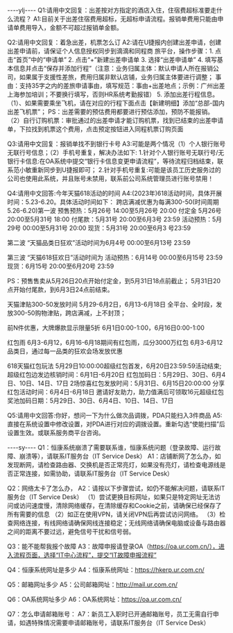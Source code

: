 ----ylj----
Q1:请用中文回复：出差按对方指定的酒店入住，住宿费超标准要走什么流程？
A1:目前关于出差住宿费用超标，无超标申请流程。报销单费用只能由申请单费用导入，金额不可超过报销单金额。

Q2:请用中文回复：着急出差，机票怎么订
A2:请在U捷报内创建出差申请，创建出差申请前，请保证个人信息授权同步到滴滴和同程商
旅平台，操作步骤：1. 点击“首页”中的“申请单”
2. 点击“+”新建出差申请单
3. 选择“出差申请单”
4. 填写基本信息并点击“保存并添加行程”（注意：业务归属主体：默认申请人所在报销公司，如果属于支援性差旅，费用归属非默认店铺，业务归属主体要进行调整；
事由：支持35字之内的差旅申请事由，填写规范：事由+出差地点；示例：广州出差上海参加培训；不要换行填写，否则HR系统考勤报错）
5. 添加出差行程信息。（1）、如果需要乘坐飞机，请在对应的行程下面点击【新建明细】添加“总部-国内出差飞机票”； PS：出差需要的预估费用都要进行预估添加，预防不能报销。
（2）自行订购机票：审批通过的出差申请才能订购机票，找到已结束的出差申请单，下拉找到机票这个费用，点击预定按钮进入同程机票订购页面


Q3:请用中文回复：报销单找不到银行卡号
A3:可能是两个情况（1）个人银行账号无联行号信息；（2）手机号重复，解决办法如下:
1.针对个人银行账号无联行号/无银行卡信息:在OA系统中提交“银行卡信息变更申请流程”，等待流程归档结束，联系范小敏重新同步到U捷报即可；
2.针对手机号重复:可能是该员工历史服务过的公司也使用此系统，并且账号未禁用，联系前公司系统管理员进行账号禁用！


Q4:请用中文回答:今年天猫618活动的时间
A4:(2023年)618活动时间，具体开展时间：5.23-6.20。具体活动时间如下：
跨店满减优惠为每满300-50(时间周期5.26-6.20)第一波
预售预热：5月26号 14:00至5月26号 20:00
付定金 5月26号 20:00至5月31号 18:00
付尾款：5月31号 20:00至6月3号 23:59
活动预热：5月29号 00:00至5月31号 20:00
现货：5月31号 20:00至6月3 号23:59

第二波
“天猫品类日狂欢”活动时间为6月4号 00:00至6月13号 23:59

第三波
“天猫618狂欢日”活动时间为
活动预热：6月14号 00:00至6月15号 23:59
现货：6月15号 20:00至6月20号 23:59

PS：预售售卖从5月26日20点开始付定金，到5月31日18点前截止； 5月31日20点开始付尾款，到6月3日24点前结束。

天猫津贴300-50发放时间
5月29-6月2日，6月13-6月18日
全平台、全时段，发放300-50购物津贴，跨店满减，上不封顶；

前N件优惠，大牌爆款显示限量5折
6月1日0:00-1:00，6月16日0:00-1:00

红包雨
6月3-6月12，6月16-6月18期间有红包雨，瓜分3000万红包
6月3-6月12 品类日，通过每一品类的狂欢会场发放优惠

618天猫红包玩法
5月29日10:00:00超级红包首发，6月20日23:59:59活动结束;
超级红包边发边核销时间：6月1日-6月20日
红包加码日：5月29日、30日、6月4日、10日、14日、17日
2场惊喜红包发放时间：5月31日、6月15日20:00:00
分享红包活动时间：6月4日-6月18日
邀请好友助力，助力值满后可领取16元超级红包
奖池加码日期：5月29日、30日、6月4日、10日、14日、17日

Q5:请用中文回答:你好，想问一下为什么做次品调拨，PDA只能扫入3件商品
A5:直接在系统设置中修改设置，对PDA进行对应的调拨设置。重新勾选“使能扫描”后设置生效。或联系服务商平台咨询。

----sy----
Q1：恒康系统崩溃了需要联系谁，恒康系统问题（登录故障、运行故障、崩溃等），请联系IT服务台（IT Service Desk）
A1：店铺断网了怎么办，如发现断网，请检查路由器、交换机是否正常亮灯，如果没有亮灯，请检查电源线是否正常连接，如需协助，请联系IT服务台（IT Service Desk）

Q2：网络太卡了怎么办，
A2：请按以下步骤尝试，如仍不能解决问题，请联系IT服务台（IT Service Desk）
（1）尝试更换目标网址，如果只是特定网址无法访问或访问速度慢，清除网络缓存，在清除缓存和Cookie之前，请确保已经保存了所有需要的信息
（2）如正在使用VPN，请关闭VPN后再尝试访问网络。
（3）检查网络连接，有线网络请确保网线连接稳定；无线网络请确保电脑或设备与路由器之间的距离不要过远，避免信号干扰和信号弱。

Q3：能不能帮我报个故障
A3：故障申报请登录OA（https://oa.ur.com.cn/），进入流程页面，选择“IT中心流程”，提交“IT故障申报流程”

Q4：恒康系统网址是多少
A4：恒康系统网址：https://hkerp.ur.com.cn/

Q5：邮箱网址多少
A5：公司邮箱网址：http://mail.ur.com.cn/

Q6：OA系统网址多少
A6：OA系统网址：https://oa.ur.com.cn/

Q7：怎么申请邮箱账号：
A7：新员工入职时已开通邮箱账号，员工无需自行申请，如遇特殊情况需要申请邮箱账号，请联系IT服务台（IT Service Desk）
